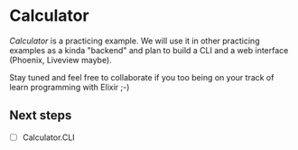 # Calculator

*Calculator* is a practicing example. We will use it in other practicing examples as a kinda "backend"
and plan to build a CLI and a web interface (Phoenix, Liveview maybe). 

Stay tuned and feel free to collaborate if you too being on your track of learn programming with Elixir ;-)


## Next steps

- [ ] Calculator.CLI


